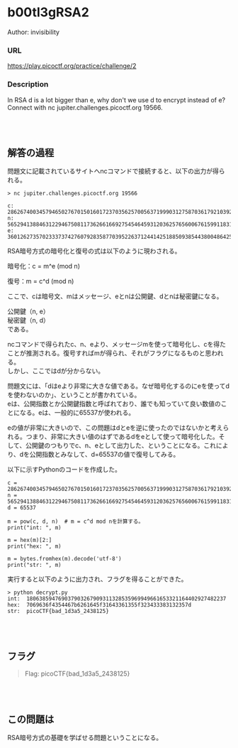 # b00tl3gRSA2
Author: invisibility  

### URL
https://play.picoctf.org/practice/challenge/2  

### Description
In RSA d is a lot bigger than e, why don't we use d to encrypt instead of e? Connect with nc jupiter.challenges.picoctf.org 19566.  

<br>
<br>

## 解答の過程
問題文に記載されているサイトへncコマンドで接続すると、以下の出力が得られる。  

```
> nc jupiter.challenges.picoctf.org 19566

c: 28626740034579465027670150160172370356257005637199903127587036179210392208293539864649798888156051522270789214068353807897291359389555614241404626181268787642367108795960498763680410863436801501919345373451143786175286880800232816595943415218414068739588819026399482209880292859951145670529734021262147744478
n: 56529413884631229467508117362661669275454645931203625765600676159911831729436064090203402462722346175198938805163808146123590937748297410962113941879589822818295787224287571463374684437964662796384628742865818753141948614072070898657766874638464068990439143111392008979631193202602071153016152622260341921491
e: 36012627357023337374276079283587703952263712441425188509385443800486425782926974256222931416163704093271448098850941512562461590276167130095659233523273174910508580741333341243766627001942632683486516730423049815370260067574066093460492472823591878736700168516419104498350669402184613725099600945209872875873
```

RSA暗号方式の暗号化と復号の式は以下のように現わされる。

暗号化：c = m^e (mod n)  

復号：m = c^d (mod n)  

ここで、cは暗号文、mはメッセージ、eとnは公開鍵、dとnは秘密鍵になる。  

公開鍵（n, e）  
秘密鍵（n, d）  
である。  

ncコマンドで得られたc、n、eより、メッセージmを使って暗号化し、cを得たことが推測される。復号すればmが得られ、それがフラグになるものと思われる。  
しかし、ここではdが分からない。  

問題文には、「dはeより非常に大きな値である。なぜ暗号化するのにeを使ってdを使わないのか」、ということが書かれている。  
eは、公開指数とか公開鍵指数と呼ばれており、誰でも知っていて良い数値のことになる。eは、一般的に65537が使われる。  

eの値が非常に大きいので、この問題はdとeを逆に使ったのではないかと考えられる。つまり、非常に大きい値のはずであるdをeとして使って暗号化した。そして、公開鍵のつもりでc、n、eとして出力した、ということになる。これにより、dを公開指数とみなして、d=65537の値で復号してみる。  

以下に示すPythonのコードを作成した。  

```
c = 28626740034579465027670150160172370356257005637199903127587036179210392208293539864649798888156051522270789214068353807897291359389555614241404626181268787642367108795960498763680410863436801501919345373451143786175286880800232816595943415218414068739588819026399482209880292859951145670529734021262147744478
n = 56529413884631229467508117362661669275454645931203625765600676159911831729436064090203402462722346175198938805163808146123590937748297410962113941879589822818295787224287571463374684437964662796384628742865818753141948614072070898657766874638464068990439143111392008979631193202602071153016152622260341921491
d = 65537

m = pow(c, d, n)  # m = c^d mod nを計算する。
print("int: ", m)

m = hex(m)[2:]
print("hex: ", m)

m = bytes.fromhex(m).decode('utf-8')
print("str: ", m)
```

実行すると以下のように出力され、フラグを得ることができた。  

```
> python decrypt.py
int:  180638594769037903267909311328535969949661653321164402927482237
hex:  7069636f4354467b6261645f31643361355f323433383132357d
str:  picoCTF{bad_1d3a5_2438125}
```

<br>
<br>

## フラグ

> Flag: picoCTF{bad_1d3a5_2438125}

<br>
<br>

## この問題は

RSA暗号方式の基礎を学ばせる問題ということになる。
